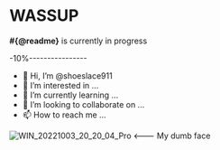 <h1> WASSUP </h1>
<p> <strong>#{@readme}</strong> is currently in progress </p>
<p> -10%----------------</p> 
<ul>
  <li> 👋 Hi, I’m @shoeslace911 </li>
<li> 👀 I’m interested in ... </li>
<li> 🌱 I’m currently learning ... </li>
<li> 💞️ I’m looking to collaborate on ... </li>
<li> 📫 How to reach me ... </li>
</ul>
<!---
shoeslace911/shoeslace911 is a ✨ special ✨ repository because its `README.md` (this file) appears on your GitHub profile.
You can click the Previe![WIN_20221003_20_20_04_Pro](https://user-images.githubusercontent.com/98511262/202061229-a73a64e5-3b56-4a37-b44e-ebf71d7a9ae4.jpg)
w link to take a look at your changes.
--->


![WIN_20221003_20_20_04_Pro](https://user-images.githubusercontent.com/98511262/202061372-2e6b4e38-60c0-4698-992a-9c7f61e169d3.jpg) <--- My dumb face
